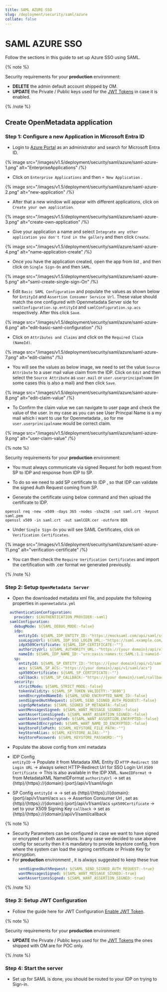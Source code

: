 ```yaml
---
title: SAML AZURE SSO
slug: /deployment/security/saml/azure
collate: false
---
```


# SAML AZURE SSO

Follow the sections in this guide to set up Azure SSO using SAML.

{% note %}

Security requirements for your **production** environment:
- **DELETE** the admin default account shipped by OM.
- **UPDATE** the Private / Public keys used for the [JWT Tokens](/deployment/security/enable-jwt-tokens) in case it is enabled.

{% /note %}

## Create OpenMetadata application

### Step 1: Configure a new Application in Microsoft Entra ID

- Login to [Azure Portal](https://portal.azure.com) as an administrator and search for Microsoft Entra ID.

{% image src="/images/v1.5/deployment/security/saml/azure/saml-azure-1.png" alt="EnterpriseApplications" /%}

- Click on `Enterprise Applications` and then ` + New Application ` .

{% image src="/images/v1.5/deployment/security/saml/azure/saml-azure-2.png" alt="new-application" /%}

- After that a new window will appear with different applications, click on `Create your own application`.

{% image src="/images/v1.5/deployment/security/saml/azure/saml-azure-3.png" alt="create-own-application" /%}

- Give your application a name and select `Integrate any other application you don't find in the gallery` and then click `Create`.

{% image src="/images/v1.5/deployment/security/saml/azure/saml-azure-4.png" alt="name-application-create" /%}

- Once you have the application created, open the app from list , and then click on `Single Sign-On` and then `SAML`.

{% image src="/images/v1.5/deployment/security/saml/azure/saml-azure-5.png" alt="saml-create-single-sign-On" /%}

- Edit `Basic SAML Configuration` and populate the values as shown below for `EntityId` and `Assertion Consumer Service Url`. These value should match the one configured with Openmetadata Server side for `samlConfiguration.sp.entityId` and `samlConfiguration.sp.acs` respectively. After this click `Save`.

{% image src="/images/v1.5/deployment/security/saml/azure/saml-azure-6.png" alt="edit-basic-saml-configuration" /%}

- Click on `Attributes and Claims` and click on the `Required Claim (NameId)`.

{% image src="/images/v1.5/deployment/security/saml/azure/saml-azure-7.png" alt="edit-claims" /%}

- You will see the values as below image, we need to set the value `Source Attribute` to a user mail value claim from the IDP. Click on `Edit` and then select the `Source Attribute` as `user.mail` or `user.userprincipalname` (in some cases this is also a mail) and then click `Save`.

{% image src="/images/v1.5/deployment/security/saml/azure/saml-azure-8.png" alt="edit-claim-value" /%}

- To Confirm the claim value we can navigate to user page and check the value of the user. In my case as you can see User Princpal Name is a my mail which i want to use for Openmetadata , so for me `user.userprincipalname` would be correct claim.

{% image src="/images/v1.5/deployment/security/saml/azure/saml-azure-9.png" alt="user-claim-value" /%}

{% note %}

Security requirements for your **production** environment:
- You must always communicate via signed Request for both request from SP to IDP and response from IDP to SP.
- To do so we need to add SP certificate to IDP , so that IDP can validate the signed Auth Request coming from SP.

- Generate the certificate using below command and then upload the certificate to IDP. 
```shell
openssl req -new -x509 -days 365 -nodes -sha256 -out saml.crt -keyout saml.pem
openssl x509 -in saml.crt -out samlCER.cer -outform DER
```

- Under `Single Sign-On` you will see SAML Certificates, click on `Verification Certificates`.
 
{% image src="/images/v1.5/deployment/security/saml/azure/saml-azure-11.png" alt="verification-certificate" /%}

- You can then check the `Require Verification Certificates` and import the certification with .cer format we generated previously.

{% /note %}

### Step 2: Setup `OpenMetadata Server` 

- Open the downloaded metadata xml file, and populate the following properties in `openmetadata.yml`
```yaml
  authenticationConfiguration:
    provider: ${AUTHENTICATION_PROVIDER:-saml}
  samlConfiguration:
    debugMode: ${SAML_DEBUG_MODE:-false}
    idp:
      entityId: ${SAML_IDP_ENTITY_ID:-"https://mocksaml.com/api/saml/sso"}
      ssoLoginUrl: ${SAML_IDP_SSO_LOGIN_URL:-"https://saml.example.com/entityid"}
      idpX509Certificate: ${SAML_IDP_CERTIFICATE:-""}
      authorityUrl: ${SAML_AUTHORITY_URL:-"https://{your domain}/api/v1/saml/login"}
      nameId: ${SAML_IDP_NAME_ID:-"urn:oasis:names:tc:SAML:1.1:nameid-format:emailAddress"}
    sp:
      entityId: ${SAML_SP_ENTITY_ID:-"https://{your domain}/api/v1/saml/acs"}
      acs: ${SAML_SP_ACS:-"https://{your domain}/api/v1/saml/acs"}
      spX509Certificate: ${SAML_SP_CERTIFICATE:-""}
      callback: ${SAML_SP_CALLBACK:-"https://{your domain}/saml/callback"}
    security:
      strictMode: ${SAML_STRICT_MODE:-false}
      tokenValidity: ${SAML_SP_TOKEN_VALIDITY:-"3600"}
      sendEncryptedNameId: ${SAML_SEND_ENCRYPTED_NAME_ID:-false}
      sendSignedAuthRequest: ${SAML_SEND_SIGNED_AUTH_REQUEST:-false}
      signSpMetadata: ${SAML_SIGNED_SP_METADATA:-false}
      wantMessagesSigned: ${SAML_WANT_MESSAGE_SIGNED:-false}
      wantAssertionsSigned: ${SAML_WANT_ASSERTION_SIGNED:-false}
      wantAssertionEncrypted: ${SAML_WANT_ASSERTION_ENCRYPTED:-false}
      wantNameIdEncrypted: ${SAML_WANT_NAME_ID_ENCRYPTED:-false}
      keyStoreFilePath: ${SAML_KEYSTORE_FILE_PATH:-""}
      keyStoreAlias: ${SAML_KEYSTORE_ALIAS:-""}
      keyStorePassword: ${SAML_KEYSTORE_PASSWORD:-""}
```

- Populate the above config from xml metadata

- IDP Config         
    `entityID` -> Populate it from Metadata XML Entity ID
    `HTTP-Redirect SSO Login URL` -> always select HTTP-Redirect Url for SSO Login Url
    `X509 Certificate` -> This is also available in the IDP XML.
    `NameIDFormat` -> from MetadataXML NameIDFormat
    `authorityUrl` -> set as {http}/{https}://{domain}:{port}/api/v1/saml/login

- SP Config
  `entityId` -> -> set as {http}/{https}://{domain}:{port}/api/v1/saml/acs
  `acs` -> Assertion Consumer Url , set as {http}/{https}://{domain}:{port}/api/v1/saml/acs
  `spX509Certificate` -> set to your X509 Signing Key
  `callback` -> set as {http}/{https}://{domain}/api/v1/saml/callback

{% note %}

- Security Parameters can be configured in case we want to have signed or encrypted or both assertions.
  In any case we decided to use above config for security then it is mandatory to provide keystore config,
  from where the system can load the signing certificate or Private Key for encryption.  
- For **production** environment , it is always suggested to keep these true
```yaml
      sendSignedAuthRequest: ${SAML_SEND_SIGNED_AUTH_REQUEST:-true}
      wantMessagesSigned: ${SAML_WANT_MESSAGE_SIGNED:-true}
      wantAssertionsSigned: ${SAML_WANT_ASSERTION_SIGNED:-true}
```

{% /note %}

### Step 3: Setup JWT Configuration

- Follow the guide here for JWT Configuration [Enable JWT Token](/deployment/security/enable-jwt-tokens).

{% note %}

Security requirements for your **production** environment:
- **UPDATE** the Private / Public keys used for the [JWT Tokens](/deployment/security/enable-jwt-tokens) the ones shipped with OM are for POC only.

{% /note %}

### Step 4: Start the server

- Set up for SAML is done, you should be routed to your IDP on trying to Sign-in.
